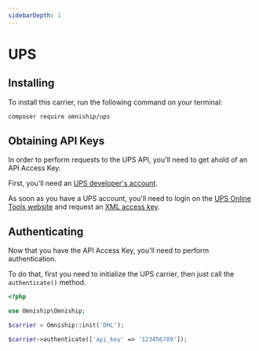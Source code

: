 ```yaml
---
sidebarDepth: 1
---
```


# UPS

## Installing

To install this carrier, run the following command on your terminal:

```sh
composer require omniship/ups
```

## Obtaining API Keys

In order to perform requests to the UPS API, you'll need to get ahold of an API Access Key.

First, you'll need an [UPS developer's account](https://www.ups.com/servlet/registration?loc=en_US&returnto=http%3A%2F%2Fwww.ups.com%2Fe_comm_access%2FlaServ%3Floc%3Den_US).

As soon as you have a UPS account, you'll need to login on the [UPS Online Tools website](https://www.ups.com/servlet/login?loc=en_US&returnto=http%3A%2F%2Fwww.ups.com%2Fe_comm_access%2FlaServ%3Floc%3Den_US%3E) and request an [XML access key](https://www.ups.com/e_comm_access/laServ?START_PAGE=INTRO&CURRENT_PAGE=GET_ACCESS_KEY&OPTION=ACCESS_LIC_XML&loc=en_US%3E).

## Authenticating

Now that you have the API Access Key, you'll need to perform authentication.

To do that, first you need to initialize the UPS carrier, then just call the `authenticate()` method.

```php
<?php

use Omniship\Omniship;

$carrier = Omniship::init('DHL');

$carrier->authenticate(['api_key' => '123456789']);
```
